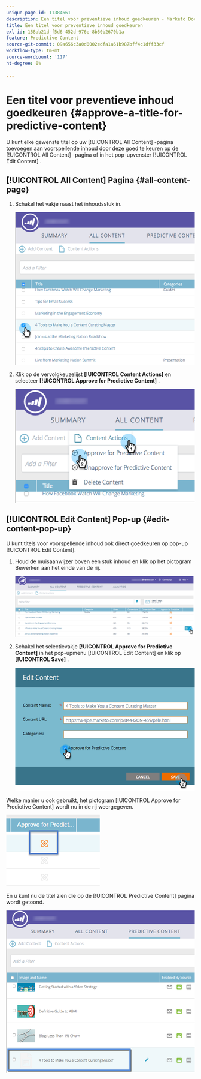 ```yaml
---
unique-page-id: 11384661
description: Een titel voor preventieve inhoud goedkeuren - Marketo Docs - Productdocumentatie
title: Een titel voor preventieve inhoud goedkeuren
exl-id: 158ab21d-f5d6-452d-976e-8b50b2670b1a
feature: Predictive Content
source-git-commit: 09a656c3a0d0002edfa1a61b987bff4c1dff33cf
workflow-type: tm+mt
source-wordcount: '117'
ht-degree: 0%

---
```


# Een titel voor preventieve inhoud goedkeuren {#approve-a-title-for-predictive-content}

U kunt elke gewenste titel op uw [!UICONTROL All Content] -pagina toevoegen aan voorspellende inhoud door deze goed te keuren op de [!UICONTROL All Content] -pagina of in het pop-upvenster [!UICONTROL Edit Content] .

## [!UICONTROL All Content] Pagina {#all-content-page}

1. Schakel het vakje naast het inhoudsstuk in.

   ![](assets/image2017-10-3-9-3a9-3a47.png)

1. Klik op de vervolgkeuzelijst **[!UICONTROL Content Actions]** en selecteer **[!UICONTROL Approve for Predictive Content]** .

   ![](assets/image2017-10-3-9-3a10-3a31.png)

## [!UICONTROL Edit Content] Pop-up {#edit-content-pop-up}

U kunt titels voor voorspellende inhoud ook direct goedkeuren op pop-up [!UICONTROL Edit Content].

1. Houd de muisaanwijzer boven een stuk inhoud en klik op het pictogram Bewerken aan het einde van de rij.

   ![](assets/image2017-10-3-9-3a14-3a55.png)

1. Schakel het selectievakje **[!UICONTROL Approve for Predictive Content]** in het pop-upmenu [!UICONTROL Edit Content] en klik op **[!UICONTROL Save]** .

   ![](assets/image2017-10-3-9-3a15-3a35.png)

Welke manier u ook gebruikt, het pictogram [!UICONTROL Approve for Predictive Content] wordt nu in de rij weergegeven.

![](assets/five.png)

En u kunt nu de titel zien die op de [!UICONTROL Predictive Content] pagina wordt getoond.

![](assets/image2017-10-3-9-3a16-3a45.png)

